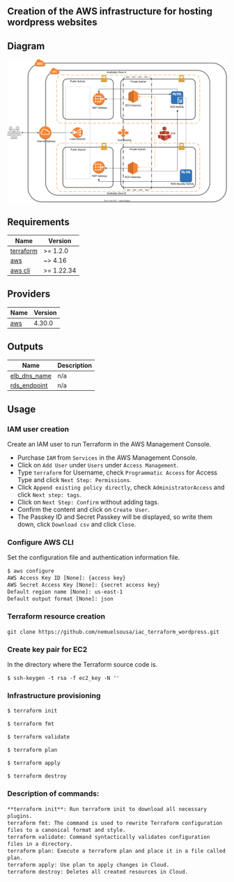 ## Creation of the AWS infrastructure for hosting wordpress websites

## Diagram
![image](./diagram.svg)

## Requirements

| Name | Version |
|------|---------|
| <a name="requirement_terraform"></a> [terraform](#requirement\_terraform) | >= 1.2.0 |
| <a name="requirement_aws"></a> [aws](#requirement\_aws) | ~> 4.16 |
| <a name="requirement_aws_cli"></a> [aws cli](#requirement\_aws_cli) | >= 1.22.34 |

## Providers

| Name | Version |
|------|---------|
| <a name="provider_aws"></a> [aws](#provider\_aws) | 4.30.0 |

## Outputs

| Name | Description |
|------|-------------|
| <a name="output_elb_dns_name"></a> [elb\_dns\_name](#output\_elb\_dns\_name) | n/a |
| <a name="output_rds_endpoint"></a> [rds\_endpoint](#output\_rds\_endpoint) | n/a |

## Usage

### IAM user creation

Create an IAM user to run Terraform in the AWS Management Console.
- Purchase `IAM` from `Services` in the AWS Management Console.
- Click on `Add User` under `Users` under `Access Management`.
- Type `terraform` for Username, check `Programmatic Access` for Access Type and click `Next Step: Permissions`.
- Click `Append existing policy directly`, check `AdministratorAccess` and click `Next step: tags`.
- Click on `Next Step: Confirm` without adding tags.
- Confirm the content and click on `Create User`.
- The Passkey ID and Secret Passkey will be displayed, so write them down, click `Download csv` and click `Close`.

### Configure AWS CLI

Set the configuration file and authentication information file.

```
$ aws configure
AWS Access Key ID [None]: {access key}
AWS Secret Access Key [None]: {secret access key}
Default region name [None]: us-east-1
Default output format [None]: json
```
### Terraform resource creation

```
git clone https://github.com/nemuelsousa/iac_terraform_wordpress.git
```

### Create key pair for EC2

In the directory where the Terraform source code is.

```
$ ssh-keygen -t rsa -f ec2_key -N ''
```

### Infrastructure provisioning

```
$ terraform init
```
```
$ terraform fmt
```
```
$ terraform validate
```
```
$ terraform plan
```
```
$ terraform apply
```
```
$ terraform destroy
```

### Description of commands:

```
**terraform init**: Run terraform init to download all necessary plugins.
terraform fmt: The command is used to rewrite Terraform configuration files to a canonical format and style.
terraform validate: Command syntactically validates configuration files in a directory.
terraform plan: Execute a terraform plan and place it in a file called plan.
terraform apply: Use plan to apply changes in Cloud.
terraform destroy: Deletes all created resources in Cloud.
```
